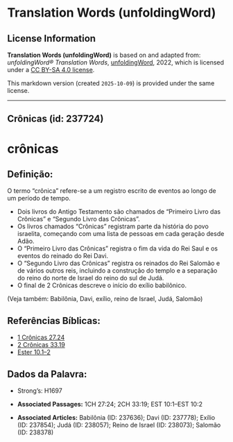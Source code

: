 # Translation Words (unfoldingWord)

## License Information

**Translation Words (unfoldingWord)** is based on and adapted from: _unfoldingWord® Translation Words_, [unfoldingWord](https://unfoldingword.org/utw), 2022, which is licensed under a [CC BY-SA 4.0 license](https://creativecommons.org/licenses/by-sa/4.0/legalcode.en).

This markdown version (created `2025-10-09`) is provided under the same license.



--------------------------------

## Crônicas (id: 237724)

crônicas
========

Definição:
----------

O termo “crônica” refere\-se a um registro escrito de eventos ao longo de um período de tempo.

* Dois livros do Antigo Testamento são chamados de “Primeiro Livro das Crônicas” e “Segundo Livro das Crônicas”.
* Os livros chamados “Crônicas” registram parte da história do povo israelita, começando com uma lista de pessoas em cada geração desde Adão.
* O “Primeiro Livro das Crônicas” registra o fim da vida do Rei Saul e os eventos do reinado do Rei Davi.
* O “Segundo Livro das Crônicas” registra os reinados do Rei Salomão e de vários outros reis, incluindo a construção do templo e a separação do reino do norte de Israel do reino do sul de Judá.
* O final de 2 Crônicas descreve o início do exílio babilônico.

(Veja também: Babilônia, Davi, exílio, reino de Israel, Judá, Salomão)

Referências Bíblicas:
---------------------

* [1 Crônicas 27\.24](https://ref.ly/1Chr27:24)
* [2 Crônicas 33\.19](https://ref.ly/2Chr33:19)
* [Ester 10\.1–2](https://ref.ly/Esth10:1-Esth10:2)

Dados da Palavra:
-----------------

* Strong’s: H1697

* **Associated Passages:** 1CH 27:24; 2CH 33:19; EST 10:1–EST 10:2
* **Associated Articles:** Babilônia (ID: 237636); Davi (ID: 237778); Exílio (ID: 237854); Judá (ID: 238057); Reino de Israel (ID: 238073); Salomão (ID: 238378)


